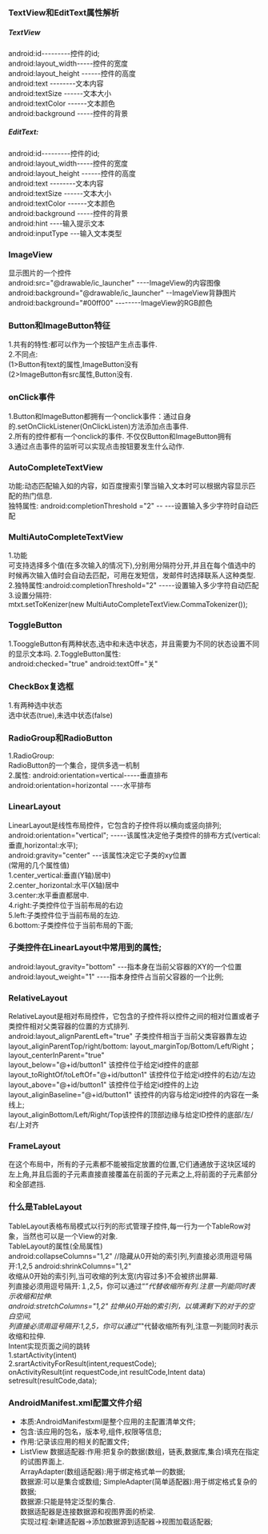 ### TextView和EditText属性解析
##### TextView
android:id---------控件的id;  
android:layout_width-----控件的宽度   
android:layout_height ------控件的高度    
android:text --------文本内容   
android:textSize ------文本大小   
android:textColor  ------文本颜色   
android:background  -----控件的背景   
##### EditText:   
android:id---------控件的id;  
android:layout_width-----控件的宽度   
android:layout_height ------控件的高度    
android:text --------文本内容   
android:textSize ------文本大小   
android:textColor  ------文本颜色   
android:background  -----控件的背景  
android:hint ----输入提示文本   
android:inputType  ---输入文本类型   
### ImageView   
显示图片的一个控件  
android:src="@drawable/ic_launcher"    ----ImageView的内容图像   
android:background="@drawable/ic_launcher"   --ImageView背静图片   
android:background="#00ff00"        --------ImageView的RGB颜色   
### Button和ImageButton特征  
1.共有的特性:都可以作为一个按钮产生点击事件.   
2.不同点:   
(1>Button有text的属性,ImageButton没有  
(2>ImageButton有src属性,Button没有.   
### onClick事件  
1.Button和ImageButton都拥有一个onclick事件：通过自身的.setOnClickListener(OnClickListen)方法添加点击事件.    
 2.所有的控件都有一个onclick的事件. 不仅仅Button和ImageButton拥有   
 3.通过点击事件的监听可以实现点击按钮要发生什么动作.   
### AutoCompleteTextView   
功能:动态匹配输入如的内容，如百度搜索引擎当输入文本时可以根据内容显示匹配的热门信息.   
独特属性: android:completionThreshold ="2"   -- ---设置输入多少字符时自动匹配    
### MultiAutoCompleteTextView  
1.功能  
可支持选择多个值(在多次输入的情况下),分别用分隔符分开,并且在每个值选中的时候再次输入值时会自动去匹配，可用在发短信，发邮件时选择联系人这种类型.   
2.独特属性:android:completionThreshold="2"   -----设置输入多少字符自动匹配  
3.设置分隔符:   
mtxt.setToKenizer(new MultiAutoCompleteTextView.CommaTokenizer());   
### ToggleButton  
1.TooggleButton有两种状态,选中和未选中状态，并且需要为不同的状态设置不同的显示文本吗. 
2.ToggleButton属性:   
android:checked="true"
android:textOff="关"  
### CheckBox复选框   
1.有两种选中状态  
选中状态(true),未选中状态(false)    
### RadioGroup和RadioButton   
1.RadioGroup:  
RadioButton的一个集合，提供多选一机制  
2.属性: 
android:orientation=vertical-----垂直排布   
android:orientation=horizontal   ----水平排布   
### LinearLayout  
LinearLayout是线性布局控件，它包含的子控件将以横向或竖向排列;  
android:orientation="vertical";   -----该属性决定他子类控件的排布方式(vertical:垂直,horizontal:水平);   
android:gravity="center"  ---该属性决定它子类的xy位置    
(常用的几个属性值)  
1.center_vertical:垂直(Y轴)居中)    
2.center_horizontal:水平(X轴)居中  
3.center:水平垂直都居中.   
4.right:子类控件位于当前布局的右边  
5.left:子类控件位于当前布局的左边.  
6.bottom:子类控件位于当前布局的下面;   
### 子类控件在LinearLayout中常用到的属性;  
android:layout_gravity="bottom"   ---指本身在当前父容器的XY的一个位置   
android:layout_weight="1"  ----指本身控件占当前父容器的一个比例;   
### RelativeLayout   
RelativeLayout是相对布局控件，它包含的子控件将以控件之间的相对位置或者子类控件相对父类容器的位置的方式排列.   
android:layout_alignParentLeft="true"  子类控件相当于当前父类容器靠左边  
        layout_aliginParentTop/right/bottom:
        layout_marginTop/Bottom/Left/Right；
        layout_centerInParent="true"   
layout_below="@+id/button1"  该控件位于给定id控件的底部  
layout_toRightOf/toLeftOf="@+id/button1"  该控件位于给定id控件的右边/左边     
layout_above="@+id/button1"   该控件位于给定id控件的上边  
layout_aliginBaseline="@+id/button1" 该控件的内容与给定id控件的内容在一条线上;  
layout_aliginBottom/Left/Right/Top该控件的顶部边缘与给定ID控件的底部/左/右/上对齐
### FrameLayout   
在这个布局中，所有的子元素都不能被指定放置的位置,它们通通放于这块区域的左上角,并且后面的子元素直接直接覆盖在前面的子元素之上,将前面的子元素部分和全部遮挡.   
###  什么是TableLayout　　
TableLayout表格布局模式以行列的形式管理子控件,每一行为一个TableRow对象，当然也可以是一个View的对象.  
TableLayout的属性(全局属性)  
 android:collapseColumns="1,2"  //隐藏从0开始的索引列,列直接必须用逗号隔开:1,2,5
android:shrinkColumns="1,2"  
收缩从0开始的索引列,当可收缩的列太宽(内容过多)不会被挤出屏幕.   
列直接必须用逗号隔开:１,2,5，你可以通过“*”代替收缩所有列.注意一列能同时表示收缩和拉伸.  
android:stretchColumns="1,2" 拉伸从0开始的索引列，以填满剩下的对于的空白空间,  
列直接必须用逗号隔开:1,2,5，你可以通过"*"代替收缩所有列,注意一列能同时表示收缩和拉伸.  
Intent实现页面之间的跳转  
1.startActivity(intent)    
2.srartActivityForResult(intent,requestCode);    
onActivityResult(int requestCode,int resultCode,Intent data)  
setresult(resultCode,data);    
### AndroidManifest.xml配置文件介绍  
* 本质:AndroidManifestxml是整个应用的主配置清单文件;  
* 包含:该应用的包名，版本号,组件,权限等信息;  
* 作用:记录该应用的相关的配置文件;  
* ListView
数据适配器:作用:把复杂的数据(数组，链表,数据库,集合)填充在指定的试图界面上.  
ArrayAdapter(数组适配器):用于绑定格式单一的数据;   
数据源:可以是集合或数组;
SimpleAdapter(简单适配器):用于绑定格式复杂的数据;  
数据源:只能是特定泛型的集合.  
数据适配器是连接数据源和视图界面的桥梁.   
实现过程:新建适配器->添加数据源到适配器->视图加载适配器;   



















